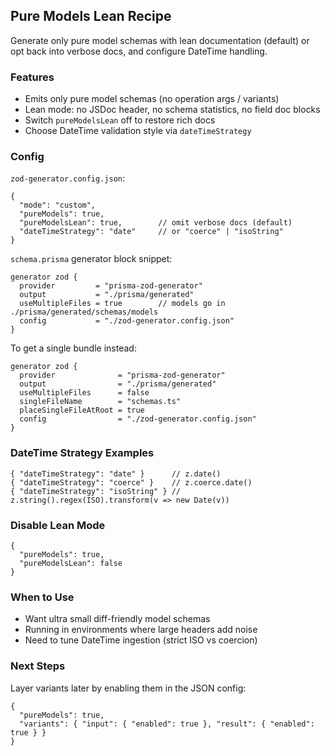 ## Pure Models Lean Recipe

Generate only pure model schemas with lean documentation (default) or opt back into verbose docs, and configure DateTime handling.

### Features

- Emits only pure model schemas (no operation args / variants)
- Lean mode: no JSDoc header, no schema statistics, no field doc blocks
- Switch `pureModelsLean` off to restore rich docs
- Choose DateTime validation style via `dateTimeStrategy`

### Config

`zod-generator.config.json`:

```jsonc
{
  "mode": "custom",
  "pureModels": true,
  "pureModelsLean": true,        // omit verbose docs (default)
  "dateTimeStrategy": "date"     // or "coerce" | "isoString"
}
```

`schema.prisma` generator block snippet:

```prisma
generator zod {
  provider         = "prisma-zod-generator"
  output           = "./prisma/generated"
  useMultipleFiles = true        // models go in ./prisma/generated/schemas/models
  config           = "./zod-generator.config.json"
}
```

To get a single bundle instead:

```prisma
generator zod {
  provider              = "prisma-zod-generator"
  output                = "./prisma/generated"
  useMultipleFiles      = false
  singleFileName        = "schemas.ts"
  placeSingleFileAtRoot = true
  config                = "./zod-generator.config.json"
}
```

### DateTime Strategy Examples

```jsonc
{ "dateTimeStrategy": "date" }      // z.date()
{ "dateTimeStrategy": "coerce" }    // z.coerce.date()
{ "dateTimeStrategy": "isoString" } // z.string().regex(ISO).transform(v => new Date(v))
```

### Disable Lean Mode

```jsonc
{
  "pureModels": true,
  "pureModelsLean": false
}
```

### When to Use

- Want ultra small diff-friendly model schemas
- Running in environments where large headers add noise
- Need to tune DateTime ingestion (strict ISO vs coercion)

### Next Steps

Layer variants later by enabling them in the JSON config:

```jsonc
{
  "pureModels": true,
  "variants": { "input": { "enabled": true }, "result": { "enabled": true } }
}
```

